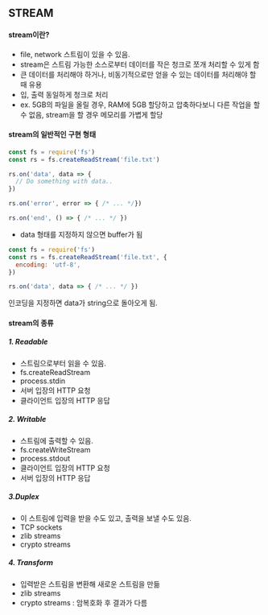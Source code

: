## STREAM

#### stream이란?

- file, network 스트림이 있을 수 있음.
- stream은 스트림 가능한 소스로부터 데이터를 작은 청크로 쪼개 처리할 수 있게 함
- 큰 데이터를 처리해야 하거나, 비동기적으로만 얻을 수 있는 데이터를 처리해야 할 때 유용
- 입, 출력 동일하게 청크로 처리
- ex. 5GB의 파일을 올릴 경우, RAM에 5GB 할당하고 압축하다보니 다른 작업을 할 수 없음, stream을 할 경우 메모리를 가볍게 할당

#### stream의 일반적인 구현 형태

```node.js
const fs = require('fs')
const rs = fs.createReadStream('file.txt')

rs.on('data', data => {
  // Do something with data..
})

rs.on('error', error => { /* ... */})

rs.on('end', () => { /* ... */ })
```
- data 형태를 지정하지 않으면 buffer가 됨

```node.js
const fs = require('fs')
const rs = fs.createReadStream('file.txt', {
  encoding: 'utf-8',
})

rs.on('data', data => { /* ... */ })
```
인코딩을 지정하면 data가 string으로 돌아오게 됨.

#### stream의 종류

##### 1. Readable

- 스트림으로부터 읽을 수 있음.
- fs.createReadStream
- process.stdin
- 서버 입장의 HTTP 요청
- 클라이언트 입장의 HTTP 응답

##### 2. Writable

- 스트림에 출력할 수 있음.
- fs.createWriteStream
- process.stdout
- 클라이언트 입장의 HTTP 요청
- 서버 입장의 HTTP 응답

##### 3.Duplex

- 이 스트림에 입력을 받을 수도 있고, 출력을 보낼 수도 있음.
- TCP sockets
- zlib streams
- crypto streams

##### 4. Transform

- 입력받은 스트림을 변환해 새로운 스트림을 만듦
- zlib streams
- crypto streams : 암복호화 후 결과가 다름




